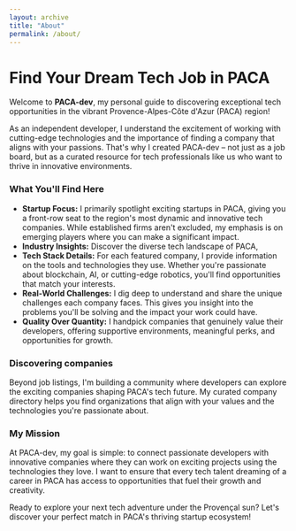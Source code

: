 ```yaml
---
layout: archive
title: "About"
permalink: /about/
---
```


# Find Your Dream Tech Job in PACA 

Welcome to **PACA-dev**, my personal guide to discovering exceptional tech opportunities in the vibrant Provence-Alpes-Côte d'Azur (PACA) region!

As an independent developer, I understand the excitement of working with cutting-edge technologies and the importance of finding a company that aligns with your passions. That's why I created PACA-dev – not just as a job board, but as a curated resource for tech professionals like us who want to thrive in innovative environments.

### What You'll Find Here

- **Startup Focus:** I primarily spotlight exciting startups in PACA, giving you a front-row seat to the region's most dynamic and innovative tech companies. While established firms aren't excluded, my emphasis is on emerging players where you can make a significant impact.
- **Industry Insights:** Discover the diverse tech landscape of PACA,
- **Tech Stack Details:** For each featured company, I provide information on the tools and technologies they use. Whether you're passionate about blockchain, AI, or cutting-edge robotics, you'll find opportunities that match your interests.
- **Real-World Challenges:** I dig deep to understand and share the unique challenges each company faces. This gives you insight into the problems you'll be solving and the impact your work could have.
- **Quality Over Quantity:** I handpick companies that genuinely value their developers, offering supportive environments, meaningful perks, and opportunities for growth.


### Discovering companies

Beyond job listings, I'm building a community where developers can explore the exciting companies shaping PACA's tech future. My curated company directory helps you find organizations that align with your values and the technologies you're passionate about.


### My Mission
At PACA-dev, my goal is simple: to connect passionate developers with innovative companies where they can work on exciting projects using the technologies they love. I want to ensure that every tech talent dreaming of a career in PACA has access to opportunities that fuel their growth and creativity. 

Ready to explore your next tech adventure under the Provençal sun? Let's discover your perfect match in PACA's thriving startup ecosystem!
